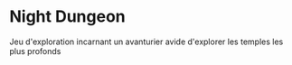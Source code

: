# Night Dungeon
Jeu d'exploration incarnant un avanturier avide d'explorer les temples les plus profonds
